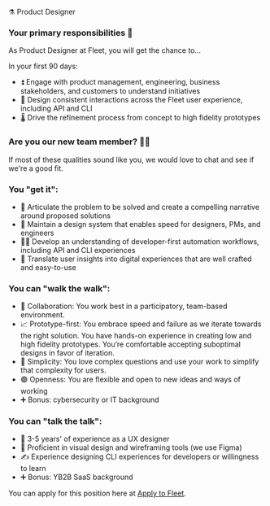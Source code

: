 ⚗️ Product Designer


### Your primary responsibilities 🔭

As Product Designer at Fleet, you will get the chance to…

In your first 90 days:

- ⏫ Engage with product management, engineering, business stakeholders, and customers to understand initiatives
- 📣 Design consistent interactions across the Fleet user experience, including API and CLI
- 🌡️ Drive the refinement process from concept to high fidelity prototypes


### Are you our new team member? 🧑‍🚀

If most of these qualities sound like you, we would love to chat and see if we're a good fit.

### You "get it":

- 🦉 Articulate the problem to be solved and create a compelling narrative around proposed solutions
- 📖 Maintain a design system that enables speed for designers, PMs, and engineers
- 🧑‍🔬 Develop an understanding of developer-first automation workflows, including API and CLI experiences
- 🧪 Translate user insights into digital experiences that are well crafted and easy-to-use

### You can "walk the walk":

- 🤝 Collaboration: You work best in a participatory, team-based environment.
- 📈 Prototype-first: You embrace speed and failure as we iterate towards the right solution. You have hands-on experience in creating low and high fidelity prototypes. You’re comfortable accepting suboptimal designs in favor of iteration.
- 🧬 Simplicity: You love complex questions and use your work to simplify that complexity for users.
- 🟣 Openness: You are flexible and open to new ideas and ways of working
- ➕ Bonus: cybersecurity or IT background

### You can "talk the talk":

- 💭 3-5 years' of experience as a UX designer
- 💖 Proficient in visual design and wireframing tools (we use Figma)
- ✍️ Experience designing CLI experiences for developers or willingness to learn
- ➕ Bonus: YB2B SaaS background


You can apply for this position here at [Apply to Fleet](https://3x3q33auqgj.typeform.com/to/upGkhYsN).

